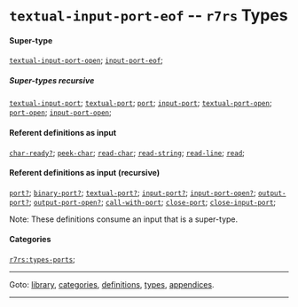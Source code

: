 

<a id='type__r7rs__textual-input-port-eof'></a>

# `textual-input-port-eof` -- `r7rs` Types


#### Super-type

[`textual-input-port-open`](../../r7rs/types/textual-input-port-open.md#type__r7rs__textual-input-port-open);
[`input-port-eof`](../../r7rs/types/input-port-eof.md#type__r7rs__input-port-eof);


##### Super-types recursive

[`textual-input-port`](../../r7rs/types/textual-input-port.md#type__r7rs__textual-input-port);
[`textual-port`](../../r7rs/types/textual-port.md#type__r7rs__textual-port);
[`port`](../../r7rs/types/port.md#type__r7rs__port);
[`input-port`](../../r7rs/types/input-port.md#type__r7rs__input-port);
[`textual-port-open`](../../r7rs/types/textual-port-open.md#type__r7rs__textual-port-open);
[`port-open`](../../r7rs/types/port-open.md#type__r7rs__port-open);
[`input-port-open`](../../r7rs/types/input-port-open.md#type__r7rs__input-port-open);


#### Referent definitions as input

[`char-ready?`](../../r7rs/definitions/char-ready_3f.md#definition__r7rs__char-ready_3f);
[`peek-char`](../../r7rs/definitions/peek-char.md#definition__r7rs__peek-char);
[`read-char`](../../r7rs/definitions/read-char.md#definition__r7rs__read-char);
[`read-string`](../../r7rs/definitions/read-string.md#definition__r7rs__read-string);
[`read-line`](../../r7rs/definitions/read-line.md#definition__r7rs__read-line);
[`read`](../../r7rs/definitions/read.md#definition__r7rs__read);


#### Referent definitions as input (recursive)

[`port?`](../../r7rs/definitions/port_3f.md#definition__r7rs__port_3f);
[`binary-port?`](../../r7rs/definitions/binary-port_3f.md#definition__r7rs__binary-port_3f);
[`textual-port?`](../../r7rs/definitions/textual-port_3f.md#definition__r7rs__textual-port_3f);
[`input-port?`](../../r7rs/definitions/input-port_3f.md#definition__r7rs__input-port_3f);
[`input-port-open?`](../../r7rs/definitions/input-port-open_3f.md#definition__r7rs__input-port-open_3f);
[`output-port?`](../../r7rs/definitions/output-port_3f.md#definition__r7rs__output-port_3f);
[`output-port-open?`](../../r7rs/definitions/output-port-open_3f.md#definition__r7rs__output-port-open_3f);
[`call-with-port`](../../r7rs/definitions/call-with-port.md#definition__r7rs__call-with-port);
[`close-port`](../../r7rs/definitions/close-port.md#definition__r7rs__close-port);
[`close-input-port`](../../r7rs/definitions/close-input-port.md#definition__r7rs__close-input-port);

Note:  These definitions consume an input that is a super-type.


#### Categories

[`r7rs:types-ports`](../../r7rs/categories/r7rs_3a_types-ports.md#category__r7rs__r7rs_3a_types-ports);

----

Goto: [library](../../r7rs/_index.md#library__r7rs), [categories](../../r7rs/categories/_index.md#toc__r7rs__categories), [definitions](../../r7rs/definitions/_index.md#toc__r7rs__definitions), [types](../../r7rs/types/_index.md#toc__r7rs__types), [appendices](../../r7rs/appendices/_index.md#toc__r7rs__appendices).

----

